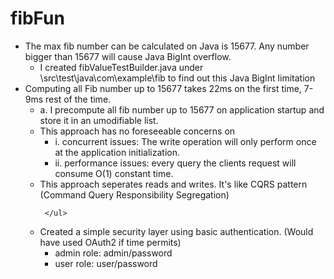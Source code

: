 # fibFun
<ul>
    <li>
 The max fib number can be calculated on Java is 15677. Any number bigger than 15677 will cause Java BigInt overflow.
    <ul><li>I created fibValueTestBuilder.java under \src\test\java\com\example\fib to find out this Java BigInt limitation </li></ul></li>
    <li>    
 Computing all Fib number up to 15677 takes 22ms on the first time, 7-9ms rest of the time. <br>
    <ul><li>a. I precompute all fib number up to 15677 on application startup and store it in an umodifiable list. </li>
    <li>This approach has no foreseeable concerns on <ul>
       <li>i. concurrent issues: The write operation will only perform once at the application initialization. </li>
       <li>ii. performance issues: every query the clients request will consume O(1) constant time. </li>
       </ul>
     </li>
        <li>This approach seperates reads and writes. It's like CQRS pattern (Command Query Responsibility Segregation) </li>
     
     </ul>
 </li>
<li>Created a simple security layer using basic authentication. (Would have used OAuth2 if time permits)
    <ul><li>admin role: admin/password</li>
        <li>user role: user/password</li>
    </ul></li>
</ul>
